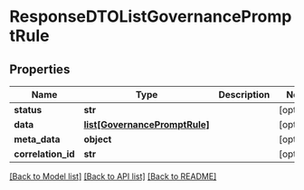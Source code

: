 # ResponseDTOListGovernancePromptRule

## Properties
Name | Type | Description | Notes
------------ | ------------- | ------------- | -------------
**status** | **str** |  | [optional] 
**data** | [**list[GovernancePromptRule]**](GovernancePromptRule.md) |  | [optional] 
**meta_data** | **object** |  | [optional] 
**correlation_id** | **str** |  | [optional] 

[[Back to Model list]](../README.md#documentation-for-models) [[Back to API list]](../README.md#documentation-for-api-endpoints) [[Back to README]](../README.md)

